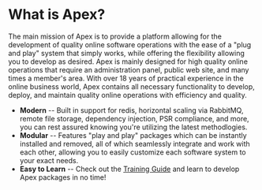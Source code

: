 
# What is Apex?

The main mission of Apex is to provide a platform allowing for the development of quality online software operations with the ease of a "plug and play" system that 
simply works, while offering the flexibility allowing you to develop as desired.  Apex is mainly designed for high quality online operations that require an administration panel, public web site, and many times a member's area.  With over 18 years of practical 
experience in the online business world, Apex contains all necessary functionality to develop, deploy, and maintain quality online operations with efficiency and quality.

- **Modern** -- Built in support for redis, horizontal scaling via RabbitMQ, remote file storage, dependency injection, PSR compliance, and more, you can rest assured knowing you're utilizing the latest methodlogies.
- **Modular** -- Features "play and play" packages which can be instantly installed and removed, all of which seamlessly integrate and work with each other, allowing you to easily customize each software system to your exact needs.
- **Easy to Learn** -- Check out the [Training Guide](training/index.md) and learn to develop Apex packages in no time!




